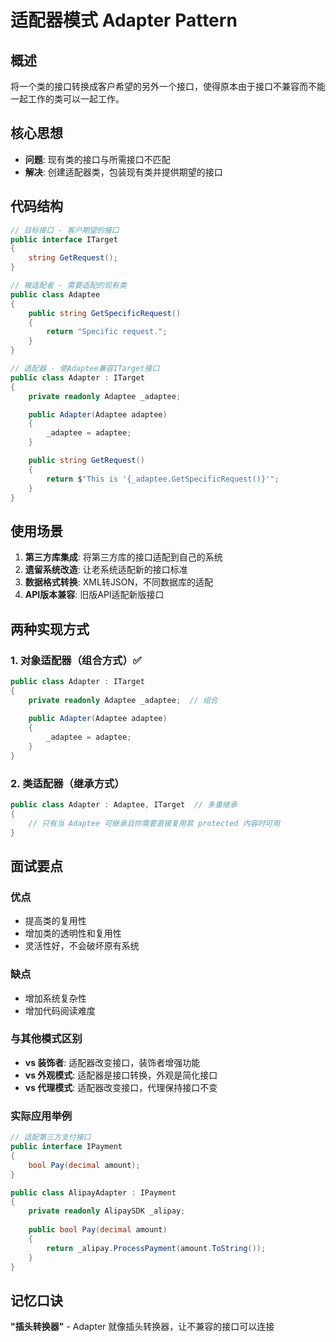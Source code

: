 # 适配器模式 Adapter Pattern

## 概述

将一个类的接口转换成客户希望的另外一个接口，使得原本由于接口不兼容而不能一起工作的类可以一起工作。

## 核心思想

- **问题**: 现有类的接口与所需接口不匹配
- **解决**: 创建适配器类，包装现有类并提供期望的接口

## 代码结构

```csharp
// 目标接口 - 客户期望的接口
public interface ITarget
{
    string GetRequest();
}

// 被适配者 - 需要适配的现有类
public class Adaptee
{
    public string GetSpecificRequest()
    {
        return "Specific request.";
    }
}

// 适配器 - 使Adaptee兼容ITarget接口
public class Adapter : ITarget
{
    private readonly Adaptee _adaptee;

    public Adapter(Adaptee adaptee)
    {
        _adaptee = adaptee;
    }

    public string GetRequest()
    {
        return $"This is '{_adaptee.GetSpecificRequest()}'";
    }
}
```

## 使用场景

1. **第三方库集成**: 将第三方库的接口适配到自己的系统
2. **遗留系统改造**: 让老系统适配新的接口标准
3. **数据格式转换**: XML转JSON，不同数据库的适配
4. **API版本兼容**: 旧版API适配新版接口

## 两种实现方式

### 1. 对象适配器（组合方式）✅

```csharp
public class Adapter : ITarget
{
    private readonly Adaptee _adaptee;  // 组合
    
    public Adapter(Adaptee adaptee)
    {
        _adaptee = adaptee;
    }
}
```

### 2. 类适配器（继承方式）

```csharp
public class Adapter : Adaptee, ITarget  // 多重继承
{
    // 只有当 Adaptee 可继承且你需要直接复用其 protected 内容时可用
}
```

## 面试要点

### 优点

- 提高类的复用性
- 增加类的透明性和复用性
- 灵活性好，不会破坏原有系统

### 缺点

- 增加系统复杂性
- 增加代码阅读难度

### 与其他模式区别

- **vs 装饰者**: 适配器改变接口，装饰者增强功能
- **vs 外观模式**: 适配器是接口转换，外观是简化接口
- **vs 代理模式**: 适配器改变接口，代理保持接口不变

### 实际应用举例

```csharp
// 适配第三方支付接口
public interface IPayment
{
    bool Pay(decimal amount);
}

public class AlipayAdapter : IPayment
{
    private readonly AlipaySDK _alipay;
    
    public bool Pay(decimal amount)
    {
        return _alipay.ProcessPayment(amount.ToString());
    }
}
```

## 记忆口诀

**"插头转换器"** - Adapter 就像插头转换器，让不兼容的接口可以连接
